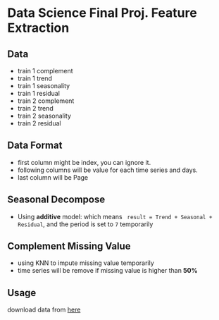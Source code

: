 # Data Science Final Proj. Feature Extraction 

## Data
-  train 1 complement
-  train 1 trend
-  train 1 seasonality
-  train 1 residual
-  train 2 complement
-  train 2 trend
-  train 2 seasonality
-  train 2 residual

## Data Format
- first column might be index, you can ignore it.
- following columns will be value for each time series and days.
- last column will be Page

## Seasonal Decompose
- Using **additive** model: which means 
 ` result = Trend + Seasonal + Residual`, and the period is set to `7` temporarily 

## Complement Missing Value
- using KNN to impute missing value temporarily
- time series will be remove if missing value is higher than **50%** 

## Usage
download data from [here](https://drive.google.com/drive/folders/1FuRki8KuII1hj-868KJeClXOgTqKcYVj?usp=sharing)  

 